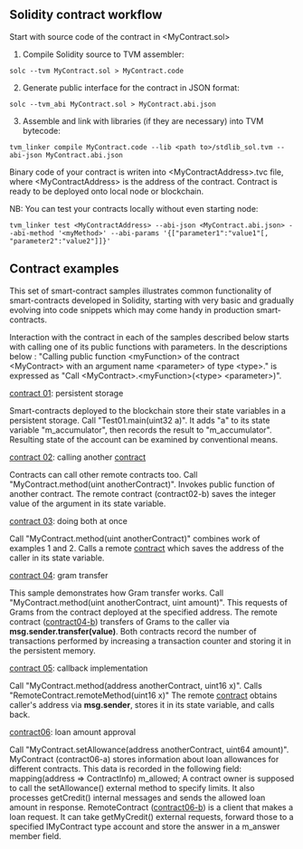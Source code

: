 ## Solidity contract workflow

Start with source code of the contract in \<MyContract.sol\>

1) Compile Solidity source to TVM assembler: 
```
solc --tvm MyContract.sol > MyContract.code
```

2) Generate public interface for the contract in JSON format: 
```
solc --tvm_abi MyContract.sol > MyContract.abi.json
```

3) Assemble and link with libraries (if they are necessary) into TVM bytecode: 
```
tvm_linker compile MyContract.code --lib <path to>/stdlib_sol.tvm --abi-json MyContract.abi.json
```

Binary code of your contract is writen into \<MyContractAddress\>.tvc file, where 
\<MyContractAddress\> is the address of the contract.
Contract is ready to be deployed onto local node or blockchain.

NB: You can test your contracts locally without even starting node:
```
tvm_linker test <MyContractAddress> --abi-json <MyContract.abi.json> --abi-method '<myMethod>' --abi-params '{["parameter1":"value1"[, "parameter2":"value2"]]}'
```

## Contract examples

This set of smart-contract samples illustrates common functionality of smart-contracts developed in Solidity,
starting with very basic and gradually evolving into code snippets which may come handy in production smart-contracts.

Interaction with the contract in each of the samples described below starts with calling one of its public functions
with parameters. 
In the descriptions below :
"Calling public function \<myFunction\> of the contract \<MyContract\> with an argument name \<parameter\> of type \<type\>."
is expressed as "Call \<MyContract\>.\<myFunction\>(\<type\> \<parameter\>)".
       
[contract 01](https://github.com/tonlabs/samples/blob/master/solidity/contract01.sol): persistent storage

Smart-contracts deployed to the blockchain store their state variables in a persistent storage.
Call "Test01.main(uint32 a)". It adds "a" to its state variable "m_accumulator", then records the result to "m_accumulator".
Resulting state of the account can be examined by conventional means.

[contract 02](https://github.com/tonlabs/samples/blob/master/solidity/contract02-a.sol): calling another [contract](https://github.com/tonlabs/samples/blob/master/solidity/contract02-b.sol)

Contracts can call other remote contracts too. 	Call "MyContract.method(uint anotherContract)". Invokes public function of another contract. 
The remote contract (contract02-b) saves the integer value of the argument in its state variable.

[contract 03](https://github.com/tonlabs/samples/blob/master/solidity/contract03-a.sol): doing both at once

Call "MyContract.method(uint anotherContract)" combines work of examples 1 and 2. 
Calls a remote [contract](https://github.com/tonlabs/samples/blob/master/solidity/contract03-b.sol) which saves the address of the caller in its state variable.

[contract 04](https://github.com/tonlabs/samples/blob/master/solidity/contract04-a.sol): gram transfer

This sample demonstrates how Gram transfer works. Call "MyContract.method(uint anotherContract, uint amount)". 
This requests <amount> of Grams from the contract deployed at the specified address. 
The remote contract ([contract04-b](https://github.com/tonlabs/samples/blob/master/solidity/contract04-b.sol)) transfers <amount> of Grams to the caller via **msg.sender.transfer(value)**.
Both contracts record the number of transactions performed by increasing a transaction counter and storing it in the persistent memory.

[contract 05](https://github.com/tonlabs/samples/blob/master/solidity/contract05-a.sol): callback implementation

Call "MyContract.method(address anotherContract, uint16 x)". Calls "RemoteContract.remoteMethod(uint16 x)"
The remote [contract](https://github.com/tonlabs/samples/blob/master/solidity/contract05-b.sol) obtains caller's address via **msg.sender**, stores it in its state variable, and calls back.

[contract06](https://github.com/tonlabs/samples/blob/master/solidity/contract06-a.sol): loan amount approval

Call "MyContract.setAllowance(address anotherContract, uint64 amount)".
MyContract (contract06-a) stores information about loan allowances for different contracts. This data is recorded in the following field:
mapping(address => ContractInfo) m_allowed;
A contract owner is supposed to call the setAllowance() external method to specify limits. It also processes getCredit() internal messages and sends the allowed loan amount in response.
RemoteContract ([contract06-b](https://github.com/tonlabs/samples/blob/master/solidity/contract06-b.sol)) is a client that makes a loan request. It can take getMyCredit() external requests, forward those to a specified IMyContract type account and store the answer in a m_answer member field.

